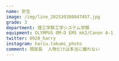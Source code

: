 ```yaml
---
name: 針生
image: /img/line_202530380847457.jpg
grade: 3
department: 理工学群工学システム学類
equipment: OLYMPUS OM-D EM5 mk2/Canon A-1
twitter: 0920_harry
instagram: hariu.takumi_photo
comment: 現部長  人物だけは本当に撮れない
---
```


